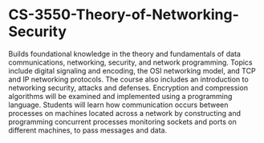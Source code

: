 # CS-3550-Theory-of-Networking-Security
Builds foundational knowledge in the theory and fundamentals of data communications, networking, security, and network programming. Topics include digital signaling and encoding, the OSI networking model, and TCP and IP networking protocols. The course also includes an introduction to networking security, attacks and defenses. Encryption and compression algorithms will be examined and implemented using a programming language. Students will learn how communication occurs between processes on machines located across a network by constructing and programming concurrent processes monitoring sockets and ports on different machines, to pass messages and data.
